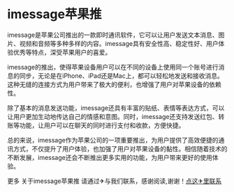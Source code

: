 # imessage苹果推

imessage是苹果公司推出的一款即时通讯软件，它可以让用户发送文本消息、图片、视频和音频等多种多样的内容。imessage具有安全性高、稳定性好、用户体验优秀等特点，深受苹果用户的喜爱。

imessage的推出，使得苹果设备用户可以在不同的设备上使用同一个账号进行消息的同步，无论是在iPhone、iPad还是Mac上，都可以轻松地发送和接收消息。这种无缝的连接方式为用户带来了极大的便利，也增强了用户对苹果设备的依赖性。

除了基本的消息发送功能，imessage还具有丰富的贴纸、表情等表达方式，可以让用户更加生动地传达自己的情感和意图。同时，imessage还支持发送红包、转账等功能，让用户可以在聊天的同时进行支付和收款，方便快捷。

总的来说，imessage作为苹果公司的一项重要推出，为用户提供了高效便捷的通讯方式，不仅提升了用户体验，也加强了用户对苹果设备的黏性。相信随着技术的不断发展，imessage还会不断推出更多实用的功能，为用户带来更好的使用体验。

更多 关于imessage苹果推 请通过✈与我们联系，感谢阅读,谢谢！[点这✈里联系](https://gg.k02.cc)
